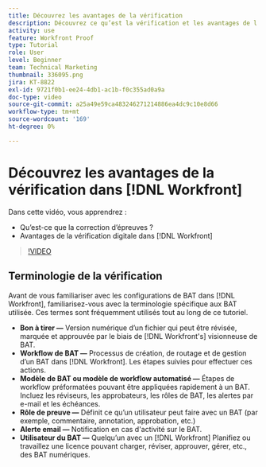 ```yaml
---
title: Découvrez les avantages de la vérification
description: Découvrez ce qu’est la vérification et les avantages de l’utilisation de la vérification dynamique des balises dans [!DNL  Workfront].
activity: use
feature: Workfront Proof
type: Tutorial
role: User
level: Beginner
team: Technical Marketing
thumbnail: 336095.png
jira: KT-8822
exl-id: 9721f0b1-ee24-4db1-ac1b-f0c355ad0a9a
doc-type: video
source-git-commit: a25a49e59ca483246271214886ea4dc9c10e8d66
workflow-type: tm+mt
source-wordcount: '169'
ht-degree: 0%

---
```


# Découvrez les avantages de la vérification dans [!DNL Workfront]

Dans cette vidéo, vous apprendrez :

* Qu’est-ce que la correction d’épreuves ?
* Avantages de la vérification digitale dans [!DNL Workfront]

>[!VIDEO](https://video.tv.adobe.com/v/336095/?quality=12&learn=on)

## Terminologie de la vérification

Avant de vous familiariser avec les configurations de BAT dans [!DNL  Workfront], familiarisez-vous avec la terminologie spécifique aux BAT utilisée. Ces termes sont fréquemment utilisés tout au long de ce tutoriel.

* **Bon à tirer —** Version numérique d’un fichier qui peut être révisée, marquée et approuvée par le biais de [!DNL Workfront's] visionneuse de BAT.
* **Workflow de BAT —** Processus de création, de routage et de gestion d’un BAT dans [!DNL Workfront]. Les étapes suivies pour effectuer ces actions.
* **Modèle de BAT ou modèle de workflow automatisé —** Étapes de workflow préformatées pouvant être appliquées rapidement à un BAT. Incluez les réviseurs, les approbateurs, les rôles de BAT, les alertes par e-mail et les échéances.
* **Rôle de preuve —** Définit ce qu’un utilisateur peut faire avec un BAT (par exemple, commentaire, annotation, approbation, etc.)
* **Alerte email —** Notification en cas d&#39;activité sur le BAT.
* **Utilisateur du BAT —** Quelqu’un avec un [!DNL Workfront] Planifiez ou travaillez une licence pouvant charger, réviser, approuver, gérer, etc., des BAT numériques.

